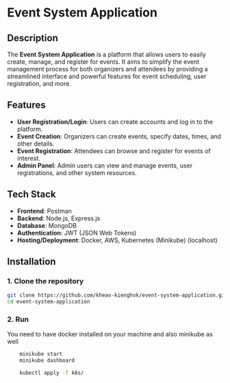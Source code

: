 # Event System Application

## Description

The **Event System Application** is a platform that allows users to easily create, manage, and register for events. It aims to simplify the event management process for both organizers and attendees by providing a streamlined interface and powerful features for event scheduling, user registration, and more.

## Features

- **User Registration/Login**: Users can create accounts and log in to the platform.
- **Event Creation**: Organizers can create events, specify dates, times, and other details.
- **Event Registration**: Attendees can browse and register for events of interest.
- **Admin Panel**: Admin users can view and manage events, user registrations, and other system resources.

## Tech Stack

- **Frontend**: Postman
- **Backend**: Node.js, Express.js
- **Database**: MongoDB
- **Authentication**: JWT (JSON Web Tokens)
- **Hosting/Deployment**: Docker, AWS, Kubernetes (Minikube) (localhost)

## Installation

### 1. Clone the repository

```bash
git clone https://github.com/kheav-kienghok/event-system-application.git
cd event-system-application
```


### 2. Run 
You need to have docker installed on your machine and also minikube as well
```bash
    minikube start
    minikube dashboard
```

```bash
    kubectl apply -f k8s/
```
